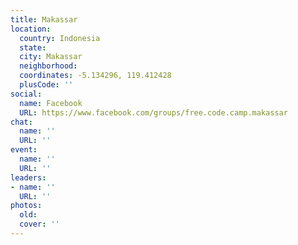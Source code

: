```yaml
---
title: Makassar
location:
  country: Indonesia
  state: 
  city: Makassar
  neighborhood: 
  coordinates: -5.134296, 119.412428
  plusCode: ''
social:
  name: Facebook
  URL: https://www.facebook.com/groups/free.code.camp.makassar
chat:
  name: ''
  URL: ''
event:
  name: ''
  URL: ''
leaders:
- name: ''
  URL: ''
photos:
  old: 
  cover: ''
---
```

